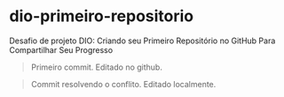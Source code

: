 # dio-primeiro-repositorio

Desafio de projeto DIO: Criando seu Primeiro Repositório no GitHub Para Compartilhar Seu Progresso

> Primeiro commit. Editado no github.

> Commit resolvendo o conflito. Editado localmente.
